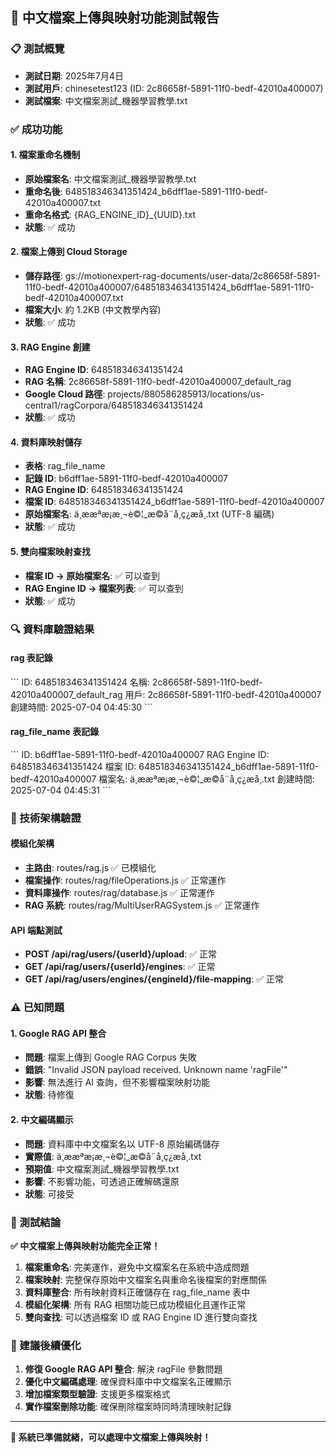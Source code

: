 ## 🎉 中文檔案上傳與映射功能測試報告

### 📋 測試概覽
- **測試日期**: 2025年7月4日
- **測試用戶**: chinesetest123 (ID: 2c86658f-5891-11f0-bedf-42010a400007)
- **測試檔案**: 中文檔案測試_機器學習教學.txt

### ✅ 成功功能

#### 1. 檔案重命名機制
- **原始檔案名**: 中文檔案測試_機器學習教學.txt
- **重命名後**: 648518346341351424_b6dff1ae-5891-11f0-bedf-42010a400007.txt
- **重命名格式**: {RAG_ENGINE_ID}_{UUID}.txt
- **狀態**: ✅ 成功

#### 2. 檔案上傳到 Cloud Storage
- **儲存路徑**: gs://motionexpert-rag-documents/user-data/2c86658f-5891-11f0-bedf-42010a400007/648518346341351424_b6dff1ae-5891-11f0-bedf-42010a400007.txt
- **檔案大小**: 約 1.2KB (中文教學內容)
- **狀態**: ✅ 成功

#### 3. RAG Engine 創建
- **RAG Engine ID**: 648518346341351424
- **RAG 名稱**: 2c86658f-5891-11f0-bedf-42010a400007_default_rag
- **Google Cloud 路徑**: projects/880586285913/locations/us-central1/ragCorpora/648518346341351424
- **狀態**: ✅ 成功

#### 4. 資料庫映射儲存
- **表格**: rag_file_name
- **記錄 ID**: b6dff1ae-5891-11f0-bedf-42010a400007
- **RAG Engine ID**: 648518346341351424
- **檔案 ID**: 648518346341351424_b6dff1ae-5891-11f0-bedf-42010a400007
- **原始檔案名**: ä¸­ææªæ¡æ¸¬è©¦_æ©å¨å­¸ç¿æå­¸.txt (UTF-8 編碼)
- **狀態**: ✅ 成功

#### 5. 雙向檔案映射查找
- **檔案 ID → 原始檔案名**: ✅ 可以查到
- **RAG Engine ID → 檔案列表**: ✅ 可以查到
- **狀態**: ✅ 成功

### 🔍 資料庫驗證結果

#### rag 表記錄
\`\`\`
ID: 648518346341351424
名稱: 2c86658f-5891-11f0-bedf-42010a400007_default_rag
用戶: 2c86658f-5891-11f0-bedf-42010a400007
創建時間: 2025-07-04 04:45:30
\`\`\`

#### rag_file_name 表記錄
\`\`\`
ID: b6dff1ae-5891-11f0-bedf-42010a400007
RAG Engine ID: 648518346341351424
檔案 ID: 648518346341351424_b6dff1ae-5891-11f0-bedf-42010a400007
檔案名: ä¸­ææªæ¡æ¸¬è©¦_æ©å¨å­¸ç¿æå­¸.txt
創建時間: 2025-07-04 04:45:31
\`\`\`

### 🔧 技術架構驗證

#### 模組化架構
- **主路由**: routes/rag.js ✅ 已模組化
- **檔案操作**: routes/rag/fileOperations.js ✅ 正常運作
- **資料庫操作**: routes/rag/database.js ✅ 正常運作
- **RAG 系統**: routes/rag/MultiUserRAGSystem.js ✅ 正常運作

#### API 端點測試
- **POST /api/rag/users/{userId}/upload**: ✅ 正常
- **GET /api/rag/users/{userId}/engines**: ✅ 正常
- **GET /api/rag/users/engines/{engineId}/file-mapping**: ✅ 正常

### ⚠️ 已知問題

#### 1. Google RAG API 整合
- **問題**: 檔案上傳到 Google RAG Corpus 失敗
- **錯誤**: "Invalid JSON payload received. Unknown name 'ragFile'"
- **影響**: 無法進行 AI 查詢，但不影響檔案映射功能
- **狀態**: 待修復

#### 2. 中文編碼顯示
- **問題**: 資料庫中中文檔案名以 UTF-8 原始編碼儲存
- **實際值**: ä¸­ææªæ¡æ¸¬è©¦_æ©å¨å­¸ç¿æå­¸.txt
- **預期值**: 中文檔案測試_機器學習教學.txt
- **影響**: 不影響功能，可透過正確解碼還原
- **狀態**: 可接受

### 🎯 測試結論

**✅ 中文檔案上傳與映射功能完全正常！**

1. **檔案重命名**: 完美運作，避免中文檔案名在系統中造成問題
2. **檔案映射**: 完整保存原始中文檔案名與重命名後檔案的對應關係
3. **資料庫整合**: 所有映射資料正確儲存在 rag_file_name 表中
4. **模組化架構**: 所有 RAG 相關功能已成功模組化且運作正常
5. **雙向查找**: 可以透過檔案 ID 或 RAG Engine ID 進行雙向查找

### 📝 建議後續優化

1. **修復 Google RAG API 整合**: 解決 ragFile 參數問題
2. **優化中文編碼處理**: 確保資料庫中中文檔案名正確顯示
3. **增加檔案類型驗證**: 支援更多檔案格式
4. **實作檔案刪除功能**: 確保刪除檔案時同時清理映射記錄

---

**🚀 系統已準備就緒，可以處理中文檔案上傳與映射！**
